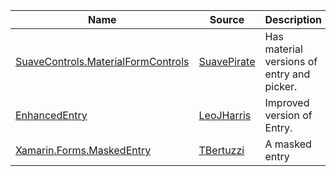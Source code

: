 |Name|Source|Description|
|---|----|----|
|[SuaveControls.MaterialFormControls](https://github.com/SuavePirate/SuaveControls.MaterialFormControls)|[SuavePirate](https://github.com/SuavePirate)|Has material versions of entry and picker.
|[EnhancedEntry](https://github.com/LeoJHarris/EnhancedEntry)|[LeoJHarris](https://github.com/LeoJHarris)|Improved version of Entry.
|[Xamarin.Forms.MaskedEntry](https://github.com/TBertuzzi/Xamarin.Forms.MaskedEntry)|[TBertuzzi](https://github.com/TBertuzzi)|A masked entry

